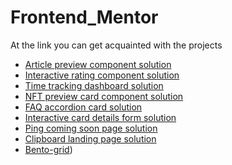 # Frontend_Mentor

At the link you can get acquainted with the projects

- [Article preview component solution](https://github.com/BernikovaLera/Article-preview-component__Frontend-Mentor)
- [Interactive rating component solution](https://github.com/BernikovaLera/Interactive-rating-component-main__FrontendMentor)
- [Time tracking dashboard solution](https://github.com/BernikovaLera/Time-tracking-dashboard__FrontendMentor)
- [NFT preview card component solution](https://github.com/BernikovaLera/NFT-preview-card-component__FrontendMentor)
- [FAQ accordion card solution](https://github.com/BernikovaLera/FAQ-accordion-card__Frontend-Mentor)
- [Interactive card details form solution](https://github.com/BernikovaLera/Interactive-card-details-form__Frontend-Mentor)
- [Ping coming soon page solution](https://github.com/BernikovaLera/Ping-single-column-coming-soon-page__Frontend-Mentor)
- [Clipboard landing page solution](https://github.com/BernikovaLera/Clipboard-landing-page__Frontend-Mentor)
- [Bento-grid](https://github.com/BernikovaLera/Bento-grid__Frontend-Mentor))
